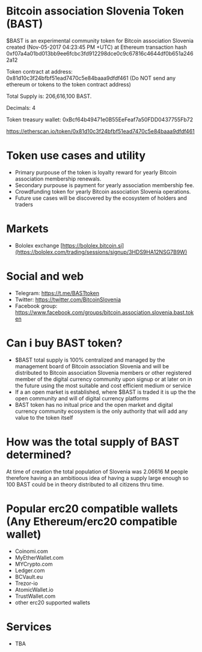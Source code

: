# Bitcoin association Slovenia Token (BAST)

$BAST is an experimental community token for Bitcoin association Slovenia created (Nov-05-2017 04:23:45 PM +UTC) at Ethereum transaction hash 0xf07a4a01bd013bb9ee6fcbc3fd912298dce0c9c67816c4644df0b651a2462a12

Token contract at address: 0x81d10c3f24bfbf51ead7470c5e84baaa9dfdf461 (Do NOT send any ethereum or tokens to the token contract address)

Total Supply is: 	206,616,100 BAST. 

Decimals: 4

Token treasury wallet: 0xBcf64b49471e0B55EeFeaf7a50FDD0437755Fb72

https://etherscan.io/token/0x81d10c3f24bfbf51ead7470c5e84baaa9dfdf461

# Token use cases and utility

* Primary purpouse of the token is loyalty reward for yearly Bitcoin association membership renewals.
* Secondary purpouse is payment for yearly association membership fee.
* Crowdfunding token for yearly Bitcoin association Slovenia operations.
* Future use cases will be discovered by the ecosystem of holders and traders 


# Markets

* Bololex exchange [https://bololex.bitcoin.si](https://bololex.com/trading/sessions/signup/3HDS9HA12NSG7B9W)


# Social and web

* Telegram: https://t.me/BASTtoken
* Twitter: https://twitter.com/BitcoinSlovenia
* Facebook group: https://www.facebook.com/groups/bitcoin.association.slovenia.bast.token

# Can i buy BAST token?

* $BAST total supply is 100% centralized and managed by the management board of Bitcoin association Slovenia  and will be distributed to Bitcoin association Slovenia members or other registered member of the digital currency community upon signup or at later on in the future using the most suitable and cost efficient medium or service
* If a an open market is established, where $BAST is traded it is up the the open community and will of digital currency platforms
* BAST token has no initual price and the open market and digital currency community ecosystem is the only authority that will add any value to the token itself

# How was the total supply of BAST determined?

At time of creation the total population of Slovenia was 2.06616 M people therefore having a an ambitioous idea of having a supply large enough so 100 BAST could be in theory distributed to all citizens thru time. 


# Popular erc20 compatible wallets (Any Ethereum/erc20 compatible wallet)

* Coinomi.com
* MyEtherWallet.com
* MYCrypto.com
* Ledger.com
* BCVault.eu
* Trezor-io
* AtomicWallet.io
* TrustWallet.com
* other erc20 supported wallets


# Services

* TBA




